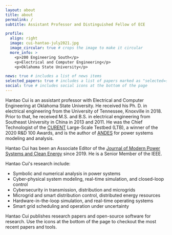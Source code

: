 ```yaml
---
layout: about
title: about
permalink: /
subtitle: Assistant Professor and Distinguished Fellow of ECE

profile:
  align: right
  image: cui-hantao-july2021.jpg
  image_circular: true # crops the image to make it circular
  more_info: >
    <p>200 Engineering South</p>
    <p>Electrical and Computer Engineering</p>
    <p>Oklahoma State University</p>

news: true # includes a list of news items
selected_papers: true # includes a list of papers marked as "selected={true}"
social: true # includes social icons at the bottom of the page
---
```

Hantao Cui is an assistant professor with Electrical and Computer Engineering at
Oklahoma State University. He received his Ph. D. in electrical engineering from
the University of Tennessee, Knoxville in 2018. Prior to that, he received M.S.
and B.S. in electrical engineering from Southeast University in China in 2013
and 2011. He was the Chief Technologist of the [CURENT](https://curent.utk.edu)
Large-Scale Testbed (LTB), a winner of the 2020 R&D 100 Awards, and is the
author of [ANDES](https://github.com/curent/andes) for power systems modeling
and analysis.

Hantao Cui has been an Associate Editor of the [Journal of Modern Power Systems
and Clean Energy](http://www.mpce.info) since 2019. He is a Senior Member of the
IEEE.

Hantao Cui's research include:

- Symbolic and numerical analysis in power systems
- Cyber-physical system modeling, real-time simulation, and closed-loop control
- Cybersecurity in transmission, distribution and microgrids
- Microgrid and smart distribution control, distributed energy resources
- Hardware-in-the-loop simulation, and real-time operating systems
- Smart grid scheduling and operation under uncertainty

Hantao Cui publishes research papers and open-source software for research.
Use the icons at the bottom of the page to checkout the most recent papers and tools.